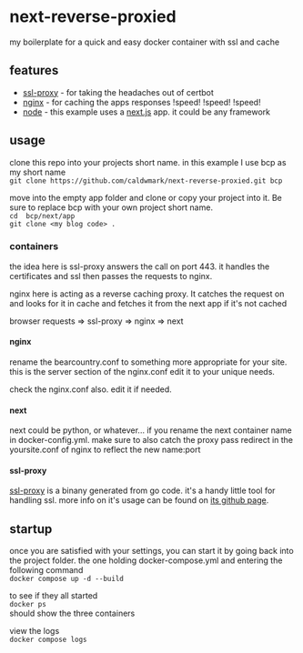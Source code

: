# next-reverse-proxied

my boilerplate for a quick and easy docker container with ssl and cache

## features

- [ssl-proxy](https://github.com/suyashkumar/ssl-proxy) - for taking the headaches out of certbot 
- [nginx](https://nginx.org/) - for caching the apps responses !speed! !speed! !speed!
- [node](https://nodejs.org/) - this example uses a [next.js](https://nextjs.org/) app. it could be any framework

## usage

clone this repo into your projects short name.  in this example I use bcp as my short name<br /> 
`git clone https://github.com/caldwmark/next-reverse-proxied.git bcp`

move into the empty app folder and clone or copy your project into it. Be sure to replace bcp with your own project short name. <br />
`cd  bcp/next/app`<br /> 
`git clone <my blog code> .`

### containers

the idea here is ssl-proxy answers the call on port 443.  it handles the certificates and ssl then passes the requests to nginx.

nginx here is acting as a reverse caching proxy.  It catches the request on and looks for it in cache and fetches it from the next app if it's not cached

<div text-align="center">browser requests => ssl-proxy => nginx => next</div> 

#### nginx

rename the bearcountry.conf to something more appropriate for your site.  this is the server section of the nginx.conf  edit it to your unique needs.  

check the nginx.conf also.  edit it if needed.

#### next

next could be python, or whatever...  if you rename the next container name in docker-config.yml.  make sure to also catch the proxy pass redirect in the yoursite.conf of nginx to reflect the new name:port

#### ssl-proxy

[ssl-proxy](https://github.com/suyashkumar/ssl-proxy) is a binany generated from go code.  it's a handy little tool for handling ssl.  more info on it's usage can be found on [its github page](https://github.com/suyashkumar/ssl-proxy).

## startup

once you are satisfied with your settings, you can start it by going back into the project folder.  the one holding docker-compose.yml and entering the following command<br />
`docker compose up -d --build`

to see if they all started<br />
`docker ps`<br />
should show the three containers

view the logs<br />
`docker compose logs`




